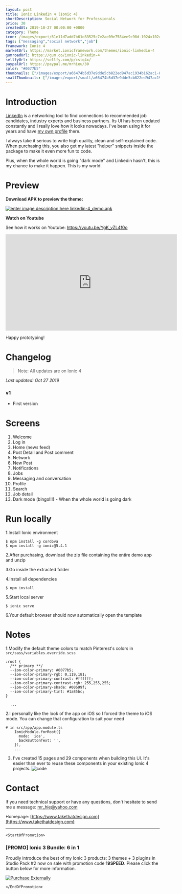 ```yaml
---
layout: post
title: Ionic LinkedIn 4 (Ionic 4)
shortDescription: Social Network for Professionals 
price: 30
createdAt: 2019-10-27 00:00:00 +0800
category: Theme
icon: /images/export/61e11d7add7b61e83525c7e2ae09e7584ee9c98d-1024x1024.jpg
tags: ["messaging","social network","job"]
framework: Ionic 4
marketUrl: https://market.ionicframework.com/themes/ionic-linkedin-4
gumroadUrl: https://gum.co/ionic-linkedin-4
sellfyUrl: https://sellfy.com/p/cstq4x/
paypalUrl: https://paypal.me/mrhieu/30
color: "#0077b5"
thumbnails: ["/images/export/a66474b5d37e9dde5cb822ed947ac1934b162ac1-828x1792.jpg","/images/export/41696c01f9a8a5e44ba85d62765899ae703f33e1-828x1792.jpg","/images/export/db003a24027fffde17b56f60dd0735d45c5b11a7-828x1792.jpg","/images/export/2368cf1225912567f1bfd2f95dfe344709e784ef-828x1792.jpg","/images/export/6b116b8d7c7cd1d485684b3b517dfec30c20043b-828x1792.jpg","/images/export/9b007b7c422fd7fbc6e435c511cafe0a734a1cc1-828x1792.jpg","/images/export/79e42d7628ba1d116db5cdc903d8284fa97181eb-828x1792.jpg","/images/export/fedc719e2885e93f778d3631547b4c281c6cefc7-374x668.gif"]
smallThumbnails: ["/images/export/small/a66474b5d37e9dde5cb822ed947ac1934b162ac1-828x1792.jpg","/images/export/small/41696c01f9a8a5e44ba85d62765899ae703f33e1-828x1792.jpg","/images/export/small/db003a24027fffde17b56f60dd0735d45c5b11a7-828x1792.jpg"]
---
```


# Introduction

[LinkedIn](https://www.linkedin.com/) is a networking tool to find connections to recommended job candidates, industry experts and business partners. Its UI has been updated constantly and I really love how it looks nowadays. I've been using it for years and have [my own profile](https://linkedin.com/in/hieupv) there. 

I always take it serious to write high quality, clean and self-explained code. When purchasing this, you also get my latest "helper" snippets inside the package to make it even more fun to code.

Plus, when the whole world is going "dark mode" and Linkedin hasn't, this is my chance to make it happen. This is my world. 


# Preview



**Download APK to preview the theme:** 

[![enter image description here](https://lh3.googleusercontent.com/MIkXV-iIhrxPG5tZn8QTglczrISwLwebr8QmCKcJFN6NL0eNLf5GqWltrefAZwzAwh2r4RPk=w96-h96-e365)
linkedin-4_demo.apk](http://bit.ly/2pRASlQ)


**Watch on Youtube**

See how it works on Youtube: https://youtu.be/YgK_yZL4f0o

<iframe width="560" height="315" src="https://www.youtube.com/embed/YgK_yZL4f0o" frameborder="0" allow="accelerometer; autoplay; encrypted-media; gyroscope; picture-in-picture" allowfullscreen></iframe>


Happy prototyping!


# Changelog

> Note: All updates are on Ionic 4

*Last updated: Oct 27 2019*

### v1

* First version

# Screens

1. Welcome
2. Log in
3. Home (news feed)
4. Post Detail and Post comment
5. Network
6. New Post
7. Notifications
8. Jobs
9. Messaging and conversation
10. Profile
11. Search
12. Job detail
13. Dark mode (bingo!!!) - When the whole world is going dark


# Run locally
1.Install Ionic environment

```
$ npm install -g cordova
$ npm install -g ionic@5.4.1
```

2.After purchasing, download the zip file containing the entire demo app and unzip

3.Go inside the extracted folder

4.Install all dependencies

```
$ npm install
```

5.Start local server
```
$ ionic serve
```

6.Your default browser should now automatically open the template


# Notes

1.Modify the default theme colors to match Pinterest's colors in `src/sass/variables.override.scss`
```
:root {
  /** primary **/
  --ion-color-primary: #0077b5;
  --ion-color-primary-rgb: 0,119,181;
  --ion-color-primary-contrast: #ffffff;
  --ion-color-primary-contrast-rgb: 255,255,255;
  --ion-color-primary-shade: #00699f;
  --ion-color-primary-tint: #1a85bc;
}

  ...
```
2.I personally like the look of the app on iOS so I forced the theme to iOS mode. You can change that configuration to suit your need

```
# in src/app/app.module.ts
    IonicModule.forRoot({
      mode: 'ios',
      backButtonText: '',
    }),
    ...
```
3. I've created 15 pages and 29 components when building this UI. It's easier than ever to reuse these components in your existing Ionic 4 projects.
![code](https://user-images.githubusercontent.com/1593560/67623506-6b266680-f858-11e9-8e8e-085e4855bee3.png)


# Contact
If you need technical support or have any questions, don't hesitate to send me a message: [mr_hie@yahoo.com](mailto:mr_hie@yahoo.com)

Homepage: [https://www.takethatdesign.com](https://www.takethatdesign.com)


------------------

`<StartOfPromotion>`
### [PROMO] Ionic 3 Bundle: 6 in 1
Proudly introduce the best of my Ionic 3 products: 3 themes + 3 plugins in Studio Pack #2  now on sale with promotion code **19SPEED**. Please click the button below for more information.

[![Purchase Externally](http://bit.ly/2E4p4z3)](https://gum.co/ionic3-ui-bundle)

`</EndOfPromotion>`